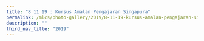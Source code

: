 ```yaml
---
title: "8 11 19 : Kursus Amalan Pengajaran Singapura"
permalink: /mlcs/photo-gallery/2019/8-11-19-kursus-amalan-pengajaran-singapura/
description: ""
third_nav_title: "2019"
---
```

